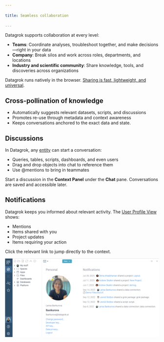```yaml
---

title: Seamless collaboration

---
```


Datagrok supports collaboration at every level:

* **Teams**: Coordinate analyses, troubleshoot together, and make decisions—right in your data
* **Company**: Break silos and work across roles, departments, and locations
* **Industry and scientific community**: Share knowledge, tools, and discoveries across organizations

Datagrok runs natively in the browser. [Sharing is fast, lightweight, and universal](../datagrok/navigation/basic-tasks/basic-tasks.md#share).


## Cross-pollination of knowledge

* Automatically suggests relevant datasets, scripts, and discussions
* Promotes re-use through metadata and context awareness
* Keeps conversations anchored to the exact data and state.

## Discussions

In Datagrok, any [entity](../datagrok/concepts/objects.md) can start a conversation:

* Queries, tables, scripts, dashboards, and even users
* Drag and drop objects into chat to reference them
* Use @mentions to bring in teammates

Start a discussion in the **Context Panel** under the **Chat** pane. Conversations are saved and accessible later.

## Notifications

Datagrok keeps you informed about relevant activity. The [User Profile View](../datagrok/navigation/views/user-profile-view.md) shows:

* Mentions
* Items shared with you
* Project updates
* Items requiring your action

Click the relevant link to jump directly to the context.

![Notification page](collab-notifications-0.png)



